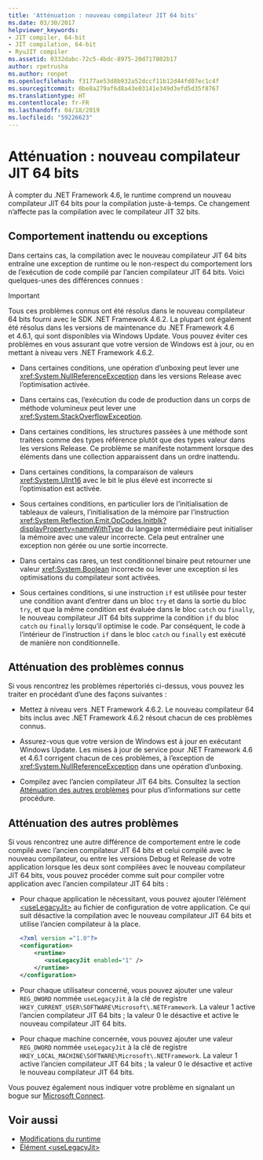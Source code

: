 ```yaml
---
title: 'Atténuation : nouveau compilateur JIT 64 bits'
ms.date: 03/30/2017
helpviewer_keywords:
- JIT compiler, 64-bit
- JIT compilation, 64-bit
- RyuJIT compiler
ms.assetid: 0332dabc-72c5-4bdc-8975-20d717802b17
author: rpetrusha
ms.author: ronpet
ms.openlocfilehash: f3177ae53d8b932a52dccf11b12d44fd07ec1c4f
ms.sourcegitcommit: 0be8a279af6d8a43e03141e349d3efd5d35f8767
ms.translationtype: HT
ms.contentlocale: fr-FR
ms.lasthandoff: 04/18/2019
ms.locfileid: "59226623"
---
```

# <a name="mitigation-new-64-bit-jit-compiler"></a>Atténuation : nouveau compilateur JIT 64 bits
À compter du .NET Framework 4.6, le runtime comprend un nouveau compilateur JIT 64 bits pour la compilation juste-à-temps. Ce changement n’affecte pas la compilation avec le compilateur JIT 32 bits.  
  
## <a name="unexpected-behavior-or-exceptions"></a>Comportement inattendu ou exceptions  
 Dans certains cas, la compilation avec le nouveau compilateur JIT 64 bits entraîne une exception de runtime ou le non-respect du comportement lors de l’exécution de code compilé par l’ancien compilateur JIT 64 bits. Voici quelques-unes des différences connues :  
  
> [!IMPORTANT]
>  Tous ces problèmes connus ont été résolus dans le nouveau compilateur 64 bits fourni avec le SDK .NET Framework 4.6.2. La plupart ont également été résolus dans les versions de maintenance du .NET Framework 4.6 et 4.6.1, qui sont disponibles via Windows Update. Vous pouvez éviter ces problèmes en vous assurant que votre version de Windows est à jour, ou en mettant à niveau vers .NET Framework 4.6.2.  
  
-   Dans certaines conditions, une opération d’unboxing peut lever une <xref:System.NullReferenceException> dans les versions Release avec l’optimisation activée.  
  
-   Dans certains cas, l’exécution du code de production dans un corps de méthode volumineux peut lever une <xref:System.StackOverflowException>.  
  
-   Dans certaines conditions, les structures passées à une méthode sont traitées comme des types référence plutôt que des types valeur dans les versions Release. Ce problème se manifeste notamment lorsque des éléments dans une collection apparaissent dans un ordre inattendu.  
  
-   Dans certaines conditions, la comparaison de valeurs <xref:System.UInt16> avec le bit le plus élevé est incorrecte si l’optimisation est activée.  
  
-   Sous certaines conditions, en particulier lors de l’initialisation de tableaux de valeurs, l’initialisation de la mémoire par l’instruction <xref:System.Reflection.Emit.OpCodes.Initblk?displayProperty=nameWithType> du langage intermédiaire peut initialiser la mémoire avec une valeur incorrecte. Cela peut entraîner une exception non gérée ou une sortie incorrecte.  
  
-   Dans certains cas rares, un test conditionnel binaire peut retourner une valeur <xref:System.Boolean> incorrecte ou lever une exception si les optimisations du compilateur sont activées.  
  
-   Sous certaines conditions, si une instruction `if` est utilisée pour tester une condition avant d’entrer dans un bloc `try` et dans la sortie du bloc `try`, et que la même condition est évaluée dans le bloc `catch` ou `finally`, le nouveau compilateur JIT 64 bits supprime la condition `if` du bloc `catch` ou `finally` lorsqu’il optimise le code. Par conséquent, le code à l’intérieur de l’instruction `if` dans le bloc `catch` ou `finally` est exécuté de manière non conditionnelle.  
  
<a name="General"></a>   
## <a name="mitigation-of-known-issues"></a>Atténuation des problèmes connus  
 Si vous rencontrez les problèmes répertoriés ci-dessus, vous pouvez les traiter en procédant d’une des façons suivantes :  
  
-   Mettez à niveau vers .NET Framework 4.6.2. Le nouveau compilateur 64 bits inclus avec .NET Framework 4.6.2 résout chacun de ces problèmes connus.  
  
-   Assurez-vous que votre version de Windows est à jour en exécutant Windows Update. Les mises à jour de service pour .NET Framework 4.6 et 4.6.1 corrigent chacun de ces problèmes, à l’exception de <xref:System.NullReferenceException> dans une opération d’unboxing.  
  
-   Compilez avec l’ancien compilateur JIT 64 bits. Consultez la section [Atténuation des autres problèmes](#Other) pour plus d’informations sur cette procédure.  
  
<a name="Other"></a>   
## <a name="mitigation-of-other-issues"></a>Atténuation des autres problèmes  
 Si vous rencontrez une autre différence de comportement entre le code compilé avec l’ancien compilateur JIT 64 bits et celui compilé avec le nouveau compilateur, ou entre les versions Debug et Release de votre application lorsque les deux sont compilées avec le nouveau compilateur JIT 64 bits, vous pouvez procéder comme suit pour compiler votre application avec l’ancien compilateur JIT 64 bits :  
  
-   Pour chaque application le nécessitant, vous pouvez ajouter l’élément [ \<useLegacyJit>](../../../docs/framework/configure-apps/file-schema/runtime/uselegacyjit-element.md) au fichier de configuration de votre application. Ce qui suit désactive la compilation avec le nouveau compilateur JIT 64 bits et utilise l’ancien compilateur à la place.  
  
    ```xml  
    <?xml version ="1.0"?>  
    <configuration>  
        <runtime>  
           <useLegacyJit enabled="1" />  
        </runtime>  
    </configuration>  
    ```  
  
-   Pour chaque utilisateur concerné, vous pouvez ajouter une valeur `REG_DWORD` nommée `useLegacyJit` à la clé de registre `HKEY_CURRENT_USER\SOFTWARE\Microsoft\.NETFramework`. La valeur 1 active l’ancien compilateur JIT 64 bits ; la valeur 0 le désactive et active le nouveau compilateur JIT 64 bits.  
  
-   Pour chaque machine concernée, vous pouvez ajouter une valeur `REG_DWORD` nommée `useLegacyJit` à la clé de registre `HKEY_LOCAL_MACHINE\SOFTWARE\Microsoft\.NETFramework`. La valeur 1 active l’ancien compilateur JIT 64 bits ; la valeur 0 le désactive et active le nouveau compilateur JIT 64 bits.  
  
 Vous pouvez également nous indiquer votre problème en signalant un bogue sur [Microsoft Connect](https://connect.microsoft.com/VisualStudio).  
  
## <a name="see-also"></a>Voir aussi

- [Modifications du runtime](../../../docs/framework/migration-guide/runtime-changes-in-the-net-framework-4-6.md)
- [Élément \<useLegacyJit>](../../../docs/framework/configure-apps/file-schema/runtime/uselegacyjit-element.md)
